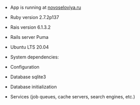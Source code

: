 
* App is running at [novoseloviya.ru](http://novoselovilya.ru)

* Ruby version 2.7.2p137

* Rais version 6.1.3.2

* Rails server Puma

* Ubuntu LTS 20.04

* System dependencies:

* Configuration

* Database sqlite3

* Database initialization

* Services (job queues, cache servers, search engines, etc.)




